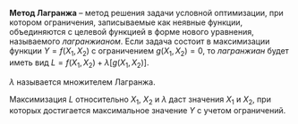 **Метод Лагранжа** – метод решения задачи условной оптимизации, при котором ограничения, записываемые как неявные функции, объединяются с целевой функцией в форме нового уравнения, называемого *лагранжианом*. Если задача состоит в максимизации функции $Y = f(X_1, X_2)$ с ограничением $g(X_1, X_2) = 0$, то *лагранжиан* будет иметь вид $L = f(X_1, X_2) + \lambda[g(X_1, X_2)]$.

$\lambda$ называется множителем Лагранжа.

Максимизация $L$ относительно $X_1$, $X_2$ и $\lambda$ даст значения $X_1$ и $X_2$, при которых достигается максимальное значение $Y$ с учетом ограничений.